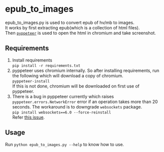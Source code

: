 # epub_to_images
epub_to_images.py is used to convert epub of hv/mb to images.\
It works by first extracting epub(which is a collection of html files).\
Then [`pyppeteer`](https://pypi.org/project/pyppeteer) is used to open the html in chromium and take screenshot.

## Requirements
1. Install requirements \
  `pip install -r requirements.txt`
2. pyppeteer uses chromium internally. So after installing requirements, run the following which will download a copy of chromium.\
  `pyppeteer-install`\
  If this is not done, chromium will be downloaded on first use of pyppeteer.
3. There is a bug in pyppeteer currently which raises `pyppeteer.errors.NetworkError` error if an operation takes more than 20 seconds. The workaround is to downgrade `websockets` package.\
  `pip install websockets==6.0 --force-reinstall`\
  Refer [this issue](https://github.com/miyakogi/pyppeteer/issues/171).

## Usage
Run `python epub_to_images.py --help` to know how to use.
